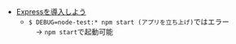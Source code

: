 * [Expressを導入しよう](https://github.com/osamu38/node-express-curriculum/wiki/Node.jsを始めてみよう#expressを導入しよう)  
  * `$ DEBUG=node-test:* npm start (アプリを立ち上げ)`ではエラー  
　→ `npm start`で起動可能  
